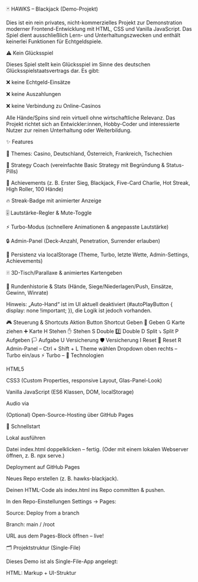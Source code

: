 🃏 HAWKS – Blackjack (Demo-Projekt)

Dies ist ein rein privates, nicht-kommerzielles Projekt zur Demonstration moderner Frontend-Entwicklung mit HTML, CSS und Vanilla JavaScript.
Das Spiel dient ausschließlich Lern- und Unterhaltungszwecken und enthält keinerlei Funktionen für Echtgeldspiele.

⚠️ Kein Glücksspiel

Dieses Spiel stellt kein Glücksspiel im Sinne des deutschen Glücksspielstaatsvertrags dar. Es gibt:

❌ keine Echtgeld-Einsätze

❌ keine Auszahlungen

❌ keine Verbindung zu Online-Casinos

Alle Hände/Spins sind rein virtuell ohne wirtschaftliche Relevanz.
Das Projekt richtet sich an Entwickler:innen, Hobby-Coder und interessierte Nutzer zur reinen Unterhaltung oder Weiterbildung.

✨ Features

🎨 Themes: Casino, Deutschland, Österreich, Frankreich, Tschechien

🧠 Strategy Coach (vereinfachte Basic Strategy mit Begründung & Status-Pills)

🏅 Achievements (z. B. Erster Sieg, Blackjack, Five-Card Charlie, Hot Streak, High Roller, 100 Hände)

🔥 Streak-Badge mit animierter Anzeige

🎚️ Lautstärke-Regler & Mute-Toggle

⚡ Turbo-Modus (schnellere Animationen & angepasste Lautstärke)

🔒 Admin-Panel (Deck-Anzahl, Penetration, Surrender erlauben)

💾 Persistenz via localStorage (Theme, Turbo, letzte Wette, Admin-Settings, Achievements)

🃠 3D-Tisch/Parallaxe & animiertes Kartengeben

📜 Rundenhistorie & Stats (Hände, Siege/Niederlagen/Push, Einsätze, Gewinn, Winrate)

Hinweis: „Auto-Hand“ ist im UI aktuell deaktiviert (#autoPlayButton { display: none !important; }), die Logik ist jedoch vorhanden.

🎮 Steuerung & Shortcuts
Aktion	Button	Shortcut
Geben	🎲 Geben	G
Karte ziehen	➕ Karte	H
Stehen	✋ Stehen	S
Double	2️⃣ Double	D
Split	⤵️ Split	P
Aufgeben	🏳️ Aufgabe	U
Versicherung	🛡️ Versicherung	I
Reset	🔄 Reset	R
Admin-Panel	–	Ctrl + Shift + L
Theme wählen	Dropdown oben rechts	–
Turbo ein/aus	⚡ Turbo	–
🧩 Technologien

HTML5

CSS3 (Custom Properties, responsive Layout, Glas-Panel-Look)

Vanilla JavaScript (ES6 Klassen, DOM, localStorage)

Audio via <audio>-Elemente

(Optional) Open-Source-Hosting über GitHub Pages

🚀 Schnellstart

Lokal ausführen

Datei index.html doppelklicken – fertig.
(Oder mit einem lokalen Webserver öffnen, z. B. npx serve.)

Deployment auf GitHub Pages

Neues Repo erstellen (z. B. hawks-blackjack).

Deinen HTML-Code als index.html ins Repo committen & pushen.

In den Repo-Einstellungen Settings → Pages:

Source: Deploy from a branch

Branch: main / /root

URL aus dem Pages-Block öffnen – live!

🗂️ Projektstruktur (Single-File)

Dieses Demo ist als Single-File-App angelegt:

HTML: Markup + UI-Struktur

<style>: Themes, Layout, Komponenten

<script>: Klasse BlackjackGame (State, Regeln, UI-Binding)

Du kannst CSS & JS bei Bedarf in eigene Dateien auslagern.

🔧 Admin-Einstellungen

Öffnen mit Ctrl + Shift + L (Default-Passwort: admin)

Decks: 1–12

Penetration: Mischen bei Rest-%

Surrender erlauben: an/aus

Persistenz-Keys (localStorage)
bjTheme, bjDecks, bjPen, bjSurrender, bjTurbo, bjLastBet, bjAchievements

🔊 Audio-Hinweise & Lizenzen

Die Soundeffekte werden per <audio> über freesound.org-Previews geladen:

Deal: 527604_7652097-lq.mp3

Win: 411090_5121236-lq.mp3

Lose: 544508_9944713-lq.mp3

Shuffle: 108779_1411102-lq.mp3

🧠 Urheberrecht & Nutzung

Der gesamte Code wurde selbst entwickelt bzw. mit Hilfe von ChatGPT generiert.
Grafiken/UI sind Eigenarbeit (CSS).
Audio gemäß den Creative-Commons-Bedingungen der jeweiligen Urheber.

Dieses Projekt wird ohne Lizenzdatei bereitgestellt.
Eine Nutzung/Weiterverwendung von Code-Teilen ist gestattet.
Ein Quellverweis auf dieses Projekt ist gern gesehen, aber nicht erforderlich.
(Achtung: Für Audio-Clips gelten die CC-Bedingungen inkl. Namensnennung!)

🛡️ Haftungsausschluss

Dieses Projekt wird „as is“ bereitgestellt.
Es gibt keine Garantie auf Funktionalität, Sicherheit oder rechtliche Unbedenklichkeit für andere Einsatzbereiche.
Die Nutzung des Codes und etwaig gehosteter Inhalte erfolgt auf eigenes Risiko.

🧭 Tipps & Troubleshooting

Theme-Wechsel nur, wenn keine Hand läuft (Sperrhinweis im UI).

Turbo reduziert Animationsdauer & passt Lautstärke an.

Bei stummem Audio: Systemlautstärke prüfen, Mute-Icon (🔊/🔇) klicken, oder Browser-Autoplay-Policy beachten.

Reset setzt State, Stats & UI zurück (Persistenz-Daten wie Achievements bleiben erhalten).

📜 Rechtlicher Hinweis (DE)

Dies ist kein Glücksspielangebot. Keine Einsätze, keine Gewinnausschüttung.
Die App dient nur Demo-, Lern- und Testzwecken.

Viel Spaß beim Ausprobieren! 🙌
Feedback, Issues oder Ideen? Einfach melden – oder forken & erweitern.
